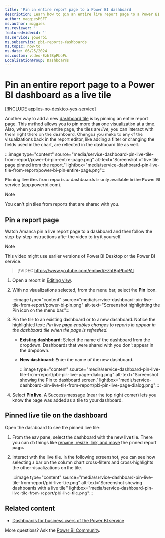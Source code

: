 ```yaml
---
title: 'Pin an entire report page to a Power BI dashboard'
description: Learn how to pin an entire live report page to a Power BI dashboard from a report and then interact with the tiles on that dashboard.
author: maggiesMSFT
ms.author: maggies
ms.reviewer: ''
featuredvideoid: ''
ms.service: powerbi
ms.subservice: pbi-reports-dashboards
ms.topic: how-to
ms.date: 06/25/2024
ms.custom: video-EzhfBpPboPA
LocalizationGroup: Dashboards
---
```


# Pin an entire report page to a Power BI dashboard as a live tile

[!INCLUDE [applies-no-desktop-yes-service](../includes/applies-no-desktop-yes-service.md)]

Another way to add a new [dashboard tile](../consumer/end-user-tiles.md) is by pinning an entire report page. This method allows you to pin more than one visualization at a time. Also, when you pin an entire page, the tiles are *live*; you can interact with them right there on the dashboard. Changes you make to any of the visualizations back in the report editor, like adding a filter or changing the fields used in the chart, are reflected in the dashboard tile as well.

:::image type="content" source="media/service-dashboard-pin-live-tile-from-report/power-bi-pin-entire-page.png" alt-text="Screenshot of live tile page pinned from the report." lightbox="media/service-dashboard-pin-live-tile-from-report/power-bi-pin-entire-page.png":::

Pinning live tiles from reports to dashboards is only available in the Power BI service (app.powerbi.com).

> [!NOTE]
> You can't pin tiles from reports that are shared with you.
>

## Pin a report page

Watch Amanda pin a live report page to a dashboard and then follow the step-by-step instructions after the video to try it yourself.

> [!NOTE]
> This video might use earlier versions of Power BI Desktop or the Power BI service.

> [!VIDEO https://www.youtube.com/embed/EzhfBpPboPA]

1. Open a report in [Editing view](service-interact-with-a-report-in-editing-view.md).

1. With no visualizations selected, from the menu bar, select the **Pin** icon.

   :::image type="content" source="media/service-dashboard-pin-live-tile-from-report/power-bi-pin.png" alt-text="Screenshot highlighting the Pin icon on the menu bar.":::

1. Pin the tile to an existing dashboard or to a new dashboard. Notice the highlighted text: *Pin live page enables changes to reports to appear in the dashboard tile when the page is refreshed.*

   - **Existing dashboard**: Select the name of the dashboard from the dropdown. Dashboards that were shared with you don't appear in the dropdown.
   - **New dashboard**: Enter the name of the new dashboard.

      :::image type="content" source="media/service-dashboard-pin-live-tile-from-report/pbi-pin-live-page-dialog.png" alt-text="Screenshot showing the Pin to dashboard screen." lightbox="media/service-dashboard-pin-live-tile-from-report/pbi-pin-live-page-dialog.png":::

1. Select **Pin live**. A Success message (near the top right corner) lets you know the page was added as a tile to your dashboard.

## Pinned live tile on the dashboard

Open the dashboard to see the pinned live tile:

1. From the nav pane, select the dashboard with the new live tile. There you can do things like [rename, resize, link, and move](service-dashboard-edit-tile.md) the pinned report page.

1. Interact with the live tile. In the following screenshot, you can see how selecting a bar on the column chart cross-filters and cross-highlights the other visualizations on the tile.

    :::image type="content" source="media/service-dashboard-pin-live-tile-from-report/pbi-live-tile.png" alt-text="Screenshot showing dashboards with a live tile." lightbox="media/service-dashboard-pin-live-tile-from-report/pbi-live-tile.png":::

## Related content

- [Dashboards for business users of the Power BI service](../consumer/end-user-dashboards.md)

More questions? Ask the [Power BI Community](https://community.powerbi.com/).
